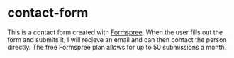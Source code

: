 # contact-form

This is a contact form created with [Formspree](https://formspree.io/). When the user fills out the form and submits it, I will recieve an email and can then contact the person directly. The free Formspree plan allows for up to 50 submissions a month.
